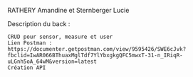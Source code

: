 RATHERY Amandine et Sternberger Lucie

Description du back :

    CRUD pour sensor, measure et user
    Lien Postman : https://documenter.getpostman.com/view/9595426/SWE6cJvk?fbclid=IwAR066BThuaxMglTdf7YlYbxgkgQFC5mwxT-31-n_IRiqR-uLGnh5oA_64wM&version=latest
    Création API